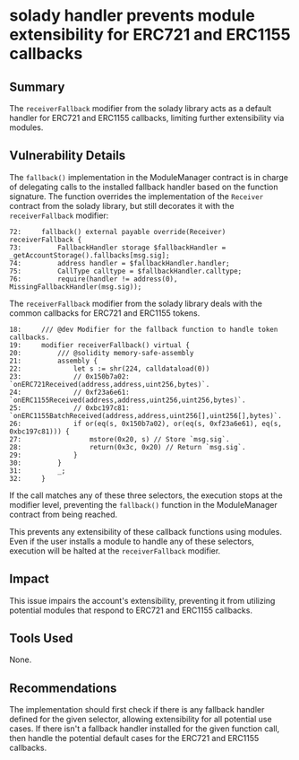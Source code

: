 # solady handler prevents module extensibility for ERC721 and ERC1155 callbacks 

## Summary

The `receiverFallback` modifier from the solady library acts as a default handler for ERC721 and ERC1155 callbacks, limiting further extensibility via modules.

## Vulnerability Details

The `fallback()` implementation in the ModuleManager contract is in charge of delegating calls to the installed fallback handler based on the function signature. The function overrides the implementation of the `Receiver` contract from the solady library, but still decorates it with the `receiverFallback` modifier:

```solidity
72:     fallback() external payable override(Receiver) receiverFallback {
73:         FallbackHandler storage $fallbackHandler = _getAccountStorage().fallbacks[msg.sig];
74:         address handler = $fallbackHandler.handler;
75:         CallType calltype = $fallbackHandler.calltype;
76:         require(handler != address(0), MissingFallbackHandler(msg.sig));
```

The `receiverFallback` modifier from the solady library deals with the common callbacks for ERC721 and ERC1155 tokens.

```solidity
18:     /// @dev Modifier for the fallback function to handle token callbacks.
19:     modifier receiverFallback() virtual {
20:         /// @solidity memory-safe-assembly
21:         assembly {
22:             let s := shr(224, calldataload(0))
23:             // 0x150b7a02: `onERC721Received(address,address,uint256,bytes)`.
24:             // 0xf23a6e61: `onERC1155Received(address,address,uint256,uint256,bytes)`.
25:             // 0xbc197c81: `onERC1155BatchReceived(address,address,uint256[],uint256[],bytes)`.
26:             if or(eq(s, 0x150b7a02), or(eq(s, 0xf23a6e61), eq(s, 0xbc197c81))) {
27:                 mstore(0x20, s) // Store `msg.sig`.
28:                 return(0x3c, 0x20) // Return `msg.sig`.
29:             }
30:         }
31:         _;
32:     }
```

If the call matches any of these three selectors, the execution stops at the modifier level, preventing the `fallback()` function in the ModuleManager contract from being reached.

This prevents any extensibility of these callback functions using modules. Even if the user installs a module to handle any of these selectors, execution will be halted at the `receiverFallback` modifier.

## Impact

This issue impairs the account's extensibility, preventing it from utilizing potential modules that respond to ERC721 and ERC1155 callbacks.

## Tools Used

None.

## Recommendations

The implementation should first check if there is any fallback handler defined for the given selector, allowing extensibility for all potential use cases. If there isn't a fallback handler installed for the given function call, then handle the potential default cases for the ERC721 and ERC1155 callbacks.
